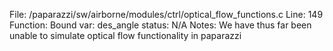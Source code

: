 File: /paparazzi/sw/airborne/modules/ctrl/optical_flow_functions.c
Line: 149
Function: Bound
var: des_angle
status: N/A
Notes: We have thus far been unable to simulate optical flow functionality in paparazzi
